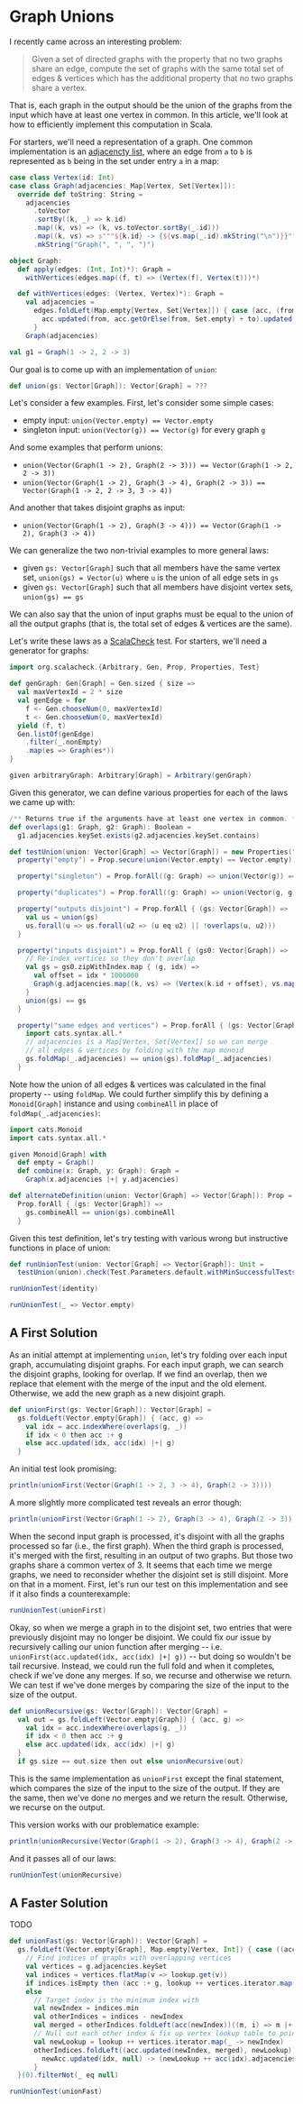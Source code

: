 # Graph Unions

I recently came across an interesting problem:

> Given a set of directed graphs with the property that no two graphs share an edge, compute the set of graphs with the same total set of edges & vertices which has the additional property that no two graphs share a vertex.

That is, each graph in the output should be the union of the graphs from the input which have at least one vertex in common. In this article, we'll look at how to efficiently implement this computation in Scala.

For starters, we'll need a representation of a graph. One common implementation is an [adjacencty list](https://en.wikipedia.org/wiki/Adjacency_list), where an edge from `a` to `b` is represented as `b` being in the set under entry `a` in a map:

```scala mdoc
case class Vertex(id: Int)
case class Graph(adjacencies: Map[Vertex, Set[Vertex]]):
  override def toString: String =
    adjacencies
      .toVector
      .sortBy((k, _) => k.id)
      .map((k, vs) => (k, vs.toVector.sortBy(_.id)))
      .map((k, vs) => s"""${k.id} -> {${vs.map(_.id).mkString("\n")}}""")
      .mkString("Graph(", ", ", ")")

object Graph:
  def apply(edges: (Int, Int)*): Graph =
    withVertices(edges.map((f, t) => (Vertex(f), Vertex(t)))*)

  def withVertices(edges: (Vertex, Vertex)*): Graph =
    val adjacencies =
      edges.foldLeft(Map.empty[Vertex, Set[Vertex]]) { case (acc, (from, to)) =>
        acc.updated(from, acc.getOrElse(from, Set.empty) + to).updated(to, acc.getOrElse(to, Set.empty))
      }
    Graph(adjacencies)
```

```scala mdoc
val g1 = Graph(1 -> 2, 2 -> 3)
```

Our goal is to come up with an implementation of `union`:

```scala
def union(gs: Vector[Graph]): Vector[Graph] = ???
```

Let's consider a few examples. First, let's consider some simple cases:
- empty input: `union(Vector.empty) == Vector.empty`
- singleton input: `union(Vector(g)) == Vector(g)` for every graph `g`

And some examples that perform unions:
- `union(Vector(Graph(1 -> 2), Graph(2 -> 3))) == Vector(Graph(1 -> 2, 2 -> 3))`
- `union(Vector(Graph(1 -> 2), Graph(3 -> 4), Graph(2 -> 3)) == Vector(Graph(1 -> 2, 2 -> 3, 3 -> 4))`

And another that takes disjoint graphs as input:
- `union(Vector(Graph(1 -> 2), Graph(3 -> 4))) == Vector(Graph(1 -> 2), Graph(3 -> 4))`

We can generalize the two non-trivial examples to more general laws:
- given `gs: Vector[Graph]` such that all members have the same vertex set, `union(gs) = Vector(u)` where `u` is the union of all edge sets in `gs`
- given `gs: Vector[Graph]` such that all members have disjoint vertex sets, `union(gs) == gs`

We can also say that the union of input graphs must be equal to the union of all the output graphs (that is, the total set of edges & vertices are the same).

Let's write these laws as a [ScalaCheck](https://scalacheck.org/) test. For starters, we'll need a generator for graphs:

```scala mdoc
import org.scalacheck.{Arbitrary, Gen, Prop, Properties, Test}

def genGraph: Gen[Graph] = Gen.sized { size =>
  val maxVertexId = 2 * size
  val genEdge = for
    f <- Gen.chooseNum(0, maxVertexId)
    t <- Gen.chooseNum(0, maxVertexId)
  yield (f, t)
  Gen.listOf(genEdge)
    .filter(_.nonEmpty)
    .map(es => Graph(es*))
}

given arbitraryGraph: Arbitrary[Graph] = Arbitrary(genGraph)
```

Given this generator, we can define various properties for each of the laws we came up with:

```scala mdoc
/** Returns true if the arguments have at least one vertex in common. */
def overlaps(g1: Graph, g2: Graph): Boolean =
  g1.adjacencies.keySet.exists(g2.adjacencies.keySet.contains)

def testUnion(union: Vector[Graph] => Vector[Graph]) = new Properties("union"):
  property("empty") = Prop.secure(union(Vector.empty) == Vector.empty)

  property("singleton") = Prop.forAll((g: Graph) => union(Vector(g)) == Vector(g))

  property("duplicates") = Prop.forAll((g: Graph) => union(Vector(g, g)) == Vector(g))

  property("outputs disjoint") = Prop.forAll { (gs: Vector[Graph]) =>
    val us = union(gs)
    us.forall(u => us.forall(u2 => (u eq u2) || !overlaps(u, u2)))
  }

  property("inputs disjoint") = Prop.forAll { (gs0: Vector[Graph]) =>
    // Re-index vertices so they don't overlap
    val gs = gs0.zipWithIndex.map { (g, idx) =>
      val offset = idx * 1000000
      Graph(g.adjacencies.map((k, vs) => (Vertex(k.id + offset), vs.map(v => Vertex(v.id + offset)))))
    }
    union(gs) == gs
  }

  property("same edges and vertices") = Prop.forAll { (gs: Vector[Graph]) =>
    import cats.syntax.all.*
    // adjacencies is a Map[Vertex, Set[Vertex]] so we can merge
    // all edges & vertices by folding with the map monoid
    gs.foldMap(_.adjacencies) == union(gs).foldMap(_.adjacencies)
  }
```

Note how the union of all edges & vertices was calculated in the final property -- using `foldMap`. We could further simplify this by defining a `Monoid[Graph]` instance and using `combineAll` in place of `foldMap(_.adjacencies)`:

```scala mdoc
import cats.Monoid
import cats.syntax.all.*

given Monoid[Graph] with
  def empty = Graph()
  def combine(x: Graph, y: Graph): Graph =
    Graph(x.adjacencies |+| y.adjacencies)

def alternateDefinition(union: Vector[Graph] => Vector[Graph]): Prop =
  Prop.forAll { (gs: Vector[Graph]) =>
    gs.combineAll == union(gs).combineAll
  }
```

Given this test definition, let's try testing with various wrong but instructive functions in place of union:
```scala mdoc
def runUnionTest(union: Vector[Graph] => Vector[Graph]): Unit =
  testUnion(union).check(Test.Parameters.default.withMinSuccessfulTests(1000))

runUnionTest(identity)

runUnionTest(_ => Vector.empty)
```

## A First Solution

As an initial attempt at implementing `union`, let's try folding over each input graph, accumulating disjoint graphs. For each input graph, we can search the disjoint graphs, looking for overlap. If we find an overlap, then we replace that element with the merge of the input and the old element. Otherwise, we add the new graph as a new disjoint graph.

```scala mdoc
def unionFirst(gs: Vector[Graph]): Vector[Graph] =
  gs.foldLeft(Vector.empty[Graph]) { (acc, g) =>
    val idx = acc.indexWhere(overlaps(g, _))
    if idx < 0 then acc :+ g
    else acc.updated(idx, acc(idx) |+| g)
  }
```

An initial test look promising:

```scala mdoc
println(unionFirst(Vector(Graph(1 -> 2, 3 -> 4), Graph(2 -> 3))))
```

A more slightly more complicated test reveals an error though:

```scala mdoc
println(unionFirst(Vector(Graph(1 -> 2), Graph(3 -> 4), Graph(2 -> 3))))
```

When the second input graph is processed, it's disjoint with all the graphs processed so far (i.e., the first graph). When the third graph is processed, it's merged with the first, resulting in an output of two graphs. But those two graphs share a common vertex of 3. It seems that each time we merge graphs, we need to reconsider whether the disjoint set is still disjoint. More on that in a moment. First, let's run our test on this implementation and see if it also finds a counterexample:

```scala mdoc
runUnionTest(unionFirst)
```

Okay, so when we merge a graph in to the disjoint set, two entries that were previously disjoint may no longer be disjoint. We could fix our issue by recursively calling our union function after merging -- i.e. `unionFirst(acc.updated(idx, acc(idx) |+| g))` -- but doing so wouldn't be tail recursive. Instead, we could run the full fold and when it completes, check if we've done any merges. If so, we recurse and otherwise we return. We can test if we've done merges by comparing the size of the input to the size of the output.


```scala mdoc
def unionRecursive(gs: Vector[Graph]): Vector[Graph] =
  val out = gs.foldLeft(Vector.empty[Graph]) { (acc, g) =>
    val idx = acc.indexWhere(overlaps(g, _))
    if idx < 0 then acc :+ g
    else acc.updated(idx, acc(idx) |+| g)
  }
  if gs.size == out.size then out else unionRecursive(out)
```

This is the same implementation as `unionFirst` except the final statement, which compares the size of the input to the size of the output. If they are the same, then we've done no merges and we return the result. Otherwise, we recurse on the output.

This version works with our problematice example:

```scala mdoc
println(unionRecursive(Vector(Graph(1 -> 2), Graph(3 -> 4), Graph(2 -> 3))))
```

And it passes all of our laws:

```scala mdoc
runUnionTest(unionRecursive)
```

## A Faster Solution

TODO

```scala mdoc
def unionFast(gs: Vector[Graph]): Vector[Graph] =
  gs.foldLeft(Vector.empty[Graph], Map.empty[Vertex, Int]) { case ((acc, lookup), g) =>
    // Find indices of graphs with overlapping vertices
    val vertices = g.adjacencies.keySet
    val indices = vertices.flatMap(v => lookup.get(v))
    if indices.isEmpty then (acc :+ g, lookup ++ vertices.iterator.map(_ -> acc.size))
    else
      // Target index is the minimum index with
      val newIndex = indices.min
      val otherIndices = indices - newIndex
      val merged = otherIndices.foldLeft(acc(newIndex))((m, i) => m |+| acc(i)) |+| g
      // Null out each other index & fix up vertex lookup table to point to new index
      val newLookup = lookup ++ vertices.iterator.map(_ -> newIndex)
      otherIndices.foldLeft((acc.updated(newIndex, merged), newLookup)) { case ((newAcc, newLookup), idx) =>
        newAcc.updated(idx, null) -> (newLookup ++ acc(idx).adjacencies.keySet.iterator.map(_ -> newIndex))
      }
  }(0).filterNot(_ eq null)

runUnionTest(unionFast)
```


